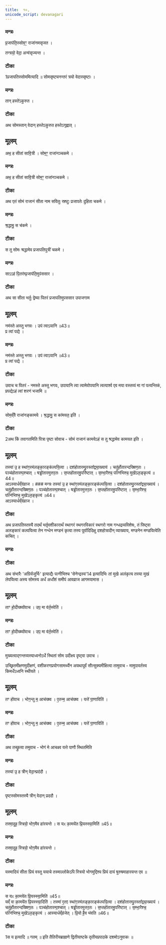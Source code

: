 ```yaml
---
title:  १०,
unicode_script: devanagari
---
```


### मन्त्रः
प्र॒जाप॑ति॒स्सोम॒ꣳ॒ राजा॑नमसृजत ।

तन्त्रयो॒ वेदा॒ अन्व॑सृज्यन्त ।
### टीका
1प्रजापतिस्सोममित्यादि ॥ सोमसृष्ट्यनन्तरं त्रयो वेदास्सृष्टाः ।
### मन्त्रः
तान् हस्ते॑ऽकुरुत ।

### टीका
अथ सोमस्तान् वेदान् हस्तेऽकुरुत हस्तेऽगृह्णात् ।
## मूलम्
अथ॒ ह सीता॑ सावि॒त्री ।
सोम॒ꣳ॒ राजा॑नञ्चकमे ।
### मन्त्रः
अथ॒ ह सीता॑ सावि॒त्री सोम॒ꣳ॒ राजा॑नञ्चकमे ।
### टीका
अथ एतं सोमं राजानं सीता नाम सवितुः स्रष्टुः प्रजापतेः दुहिता चकमे ।
### मन्त्रः
श्र॒द्धामु॒ स च॑कमे ।

### टीका
स तु सोमः श्रद्धामेव प्रजापतिपुत्रीं चकमे ।
### मन्त्रः
साऽऽह॑ पि॒तर॑म्प्र॒जाप॑ति॒मुप॑ससार ।

### टीका
अथ सा सीता भर्तुः द्वेष्या पितरं प्रजापतिमुपससार उपाजगाम
## मूलम्
नम॑स्ते अस्तु भगवः ।
उप॑ त्वाऽयानि ॥43॥  
प्र त्वा॑ पद्ये ।
### मन्त्रः
नम॑स्ते अस्तु भगवः ।
उप॑ त्वाऽयानि ॥43॥  
प्र त्वा॑ पद्ये ।
### टीका
उवाच च पितरं - नमस्ते अस्तु भगवः, उपायानि त्वा त्वामेवोपयानि त्वत्पार्श्व एव मया वस्तव्यं मा गां पत्यन्तिकं, प्रपद्येऽहं त्वां शरणं भजामि ॥

### मन्त्रः
सोम॒व्ँवै राजा॑नङ्कामये ।
श्र॒द्धामु॒ स का॑मयत॒ इति॑ ।
### टीका
2अथ किं तवागतमिति पित्रा पृष्टा सोवाच - सोमं राजानं कामयेऽहं स तु श्रद्धामेव कामयत इति ।

## मूलम्
तस्या॑ उ॒ ह स्था॑ग॒रम॑लङ्का॒रङ्क॑ल्पयि॒त्वा ।
दश॑होतारम्पु॒रस्ता᳚द्व्या॒ख्याय॑ ।
चतु॑र्होतारन्दख्षिण॒तः ।
पञ्च॑होतारम्प॒श्चात् ।
षड्ढो॑तारमुत्तर॒तः ।
स॒प्तहो॑तारमु॒परि॑ष्टात् ।
स॒म्भा॒रैश्च॒ पत्नि॑भिश्च॒ मुखे॑ऽल॒ङ्कृत्य॑ ॥44॥  
आऽस्यार्धव्ँव॑व्राज । ### मन्त्रः
तस्या॑ उ॒ ह स्था॑ग॒रम॑लङ्का॒रङ्क॑ल्पयि॒त्वा ।
दश॑होतारम्पु॒रस्ता᳚द्व्या॒ख्याय॑ ।
चतु॑र्होतारन्दख्षिण॒तः ।
पञ्च॑होतारम्प॒श्चात् ।
षड्ढो॑तारमुत्तर॒तः ।
स॒प्तहो॑तारमु॒परि॑ष्टात् ।
स॒म्भा॒रैश्च॒ पत्नि॑भिश्च॒ मुखे॑ऽल॒ङ्कृत्य॑ ॥44॥  
आऽस्यार्धव्ँव॑व्राज ।
### टीका
अथ प्रजापतिस्तस्यै तदर्थं भर्तृवशीकारार्थं स्थागरं स्थगरविकारं स्थगरो नाम गन्धद्रव्यविशेषः, तं पिष्ट्वा अलङ्कारं कल्पयित्वा तेन गन्धेन मण्डनं कृत्वा तस्य पूर्वादिदिक्षु दशहोत्रादीन् व्याख्याय, मण्डनेन मण्डयित्वेति कचित् ।
### मन्त्रः

### टीका
अथ संभारैः 'अग्रिर्यजुर्भिः' इत्याद्यैः पत्नीभिश्च 'सेनेन्द्रस्य'14 इत्यादिभिः तां मुखे अलंकृत्य तस्या मुखं लेपयित्वा अस्य सोमस्य अर्धं अर्धांशं समीपं आवव्राज आगमयामास ।
## मूलम्
ताꣳ हो॒दीख्ष्यो॑वाच ।
उप॒ मा व॑र्त॒स्वेति॑ ।

### मन्त्रः
ताꣳ हो॒दीख्ष्यो॑वाच ।
उप॒ मा व॑र्त॒स्वेति॑ ।

### टीका
मुख्यत्वाद्गन्तव्यस्याध्वनोऽर्धे स्थितां सोम उदीक्ष्य दृष्ट्वा उवाच ।

उच्छ्रितमीक्षणमुदीक्षणं, वशीकरणप्रयोगसामर्थ्येन अयथापूर्वं सौत्सुक्यमीक्षित्वा तामुवाच - मामुपावर्तस्व किमर्धेऽध्वनि स्थीयते ।
## मूलम्
तꣳ हो॑वाच ।
भोग॒न्तु म॒ आच॑ख्ष्व ।
ए॒तन्म॒ आच॑ख्ष्व ।
यत्ते॑ पा॒णाविति॑ ।
### मन्त्रः
तꣳ हो॑वाच ।
भोग॒न्तु म॒ आच॑ख्ष्व ।
ए॒तन्म॒ आच॑ख्ष्व ।
यत्ते॑ पा॒णाविति॑ ।
### टीका
अथ तच्छ्रुत्वा तमुवाच - भोगं मे आचक्ष्व यत्ते पाणौ स्थितमिति
### मन्त्रः
तस्या॑ उ॒ ह त्रीन् वेदा॒न्प्रद॑दौ ।

### टीका
पृष्टस्सोमस्तस्यै त्रीन् वेदान् प्रददौ ।
## मूलम्
तस्मा॒दुह॒ स्त्रियो॒ भोग॒मैव हा॑रयन्ते ।
स यᳵ का॒मये॑त प्रि॒यस्स्या॒मिति॑ ॥45॥  

### मन्त्रः
तस्मा॒दुह॒ स्त्रियो॒ भोग॒मैव हा॑रयन्ते ।

### टीका
यस्मादियं सीता प्रियं वस्तु ययाचे तस्माल्लोकेऽपि स्त्रियो भोगमुद्दिश्य प्रियं दायं षुरुषमाहारयन्त एव ॥
### मन्त्रः
स यᳵ का॒मये॑त प्रि॒यस्स्या॒मिति॑ ॥45॥  
यव्ँ वा का॒मये॑त प्रि॒यस्स्या॒दिति॑ ।
तस्मा॑ ए॒तꣵ स्था॑ग॒रम॑लङ्का॒रङ्क॑ल्पयि॒त्वा ।
दश॑होतारम्पु॒रस्ता᳚द्व्या॒ख्याय॑ ।
चतु॑र्होतारन्दख्षिण॒तः ।
पञ्च॑होतारम्प॒श्चात् ।
षड्ढो॑तारमुत्तर॒तः ।
स॒प्तहो॑तारमु॒परि॑ष्टात् ।
स॒म्भा॒रैश्च॒ पत्नि॑भिश्च॒ मुखे॑ऽल॒ङ्कृत्य॑ ।
आस्यार्धव्ँव्र॑जेत् ।
प्रि॒यो है॒व भ॑वति ॥46॥  
### टीका
1स य इत्यादि ॥ गतम् ॥
इति तैतिरीयब्राह्मणे द्वितीयाष्टके तृतीयप्रपाठके दशमोऽनुवाकः ॥  
